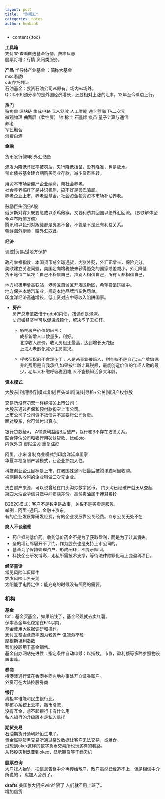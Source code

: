 ```yaml
---
layout: post
title:  "财闻汇"
categories: notes
author: hebbank
---
```


* content
{:toc}

**工具箱**  
支付宝:查看自选基金行情。费率优惠    
股票灯塔：行情 资讯类服务。  

**产品**
半导体产业基金 ：简称大基金  
msci指数  
cdr存托凭证  
石油基金：投资石油公司vs原有。场内vs场外。  
QDII:不知道分享的是外国经济增长，还是相对上涨的汇率。12年至今单边上行。  





**热门**   
独角兽 区块链 集成电路 无人驾驶 人工智能 通卡蓝海 TA二次元  
微观物理  曲面屏（柔性屏） 钴 稀土 石墨烯   疫苗 量子计算与通信  
养老    
军民融合      
消费白酒  

**金融**

货币发行|养老|外汇储备  

浦发为降低坏账率被罚后，央行降低拨备，没有降准，也是放水。  
禁止债券基金建仓期购买同业存款，减少货币空转。  

用资本市场帮僵尸企业续命，帮社会养老。  
社会养老搞好了是共识机制，搞不好是旁氏骗局。  
养老企业上市，养老型基金，社会资金投资资本市场补贴养老。  

鼓励巨头回归A股  
俄罗斯对寡头既要惩戒以杀鸡儆猴，又要利诱其回国以便外汇回流。（苏联解体至今卢布贬值万倍）   
腾讯和以色列对叛徒都是穷追不舍，不管是不是还有利益关系。   
朝鲜海外厨师：赚外汇奴隶。  

**经济**    

调控|贸易战|地方保护  

政府幸福指数：本国货币成全球通货，内涨外贬，外汇正增长，保险充分。  
美欧建立关税同盟，美国定向增税使未获得豁免的国家顺差减小，外汇降低   
货币地位三层次：自己不相信自己，拉别人相信自己，所有人都相信自己。  

地方积极申请高铁站，港湾区自贸区开发区新区，希望被馅饼砸中。  
地方保护本地汽车业，规定本地品牌汽车免罚单。   
印度洋经济高速增长，低工资对应中等收入陷阱国家。  

- **房产**  
房产总市值数倍于gdp和内债，按通识是泡沫。    
丈母娘经济学可以促进城镇化，解决不了去杠杆。  

  - 影响房产价值的因素：  
成都新增人口数量多，利好。  
北京收入房价，收入房租比最高，达到增长天花板  
上海人老龄化减少住房需求。    

  - 呼吸征税的不合理在于：人是某事业接班人，所有权不是自己;生产增值保养的费用是自我承担;如果按年龄计算税额，最能创造价值的年轻人缴的最少，老年人补缴呼吸税困难;人不能预知活多大年龄。   

**资本模式**  

大股东|利用银行|模式复制|巨头垄断|洗钱|寻租+公关|知识产权参股  

交易所没有初恋一样纯洁的上市公司：  
大股东通过担保和预付款掏空上市公司。   
上市公司子公司资不抵债并不需要母公司负责。  
面对股东，你可曾付出真心。  

银行贷款给A， A输送利益给B后破产，银行和B不存在法律关系。  
联合评估公司和银行用破烂贷款，比如ofo   
内保外贷 虚假注资 重复注资   

阿里，小米 复制商业模式到印度洋延岸国家   
华夏幸福复制产城模式，让企业拎包入住。  

科技创业企业目标是上市，在我国殊途同归最后被腾讯或阿里收购。  
被两巨头收购的企业叫做二次元企业。  

洗白财产来源，可以说曾经在门头沟炒数字货币。 门头沟已经破产就无从查起   
第四大油企华信只做中间商赚差价。高价卖油属于掩耳盗铃  

B2B2C模式：客户不是数字是故事，关系不是买卖是服务。  
举例：阿里+通讯。金融＋京东。  
有的企业发展靠研发经费，有的企业发展靠公关经费。京东公关无处不在  

**商人不谈道德**  
- 药企抵制低价药。收购低价药企不是为了获取盈利，而是为了让其消失。  
- 垒的墙让邻居开不了门，作为股东也是支持上市公司的。  
- 基金为了保持管理资产，形成闭环，不提示赎回。  
- 科技企业研发博彩，走私所需技术支撑，等待法律除罪化马上变盈利项目。  

**经济童话**  
常见风险叫灰犀牛   
突发风险叫黑天鹅   
太阳能手电筒定律：能充电的时候没有照亮的需要。  

### 机构   

**基金**  
fof：基金买基金，如果赔钱了，基金经理就去卖红薯。  
保本基金年化稳定在6%以内，  
基金使用大数据调研和操作。  
支付宝基金低费率因为轻资产  但服务不轻  
摩根斯坦利指数  
智能投顾用于基金销售。  
基金自办网站先进性：指定条件自动申赎：以指数，市值，盈利额等多种参照物设置申赎。  

**券商**  
持港澳通行证在香港券商内地办事处开立证券账户。  
外资可在大陆控股券商   

**银行**  
离柜率谁能和民生银行比。  
非核心系统上云率，撒币引流，  
没有互金，想不起银行卡有什么用     
私人银行的升级版本是私人信托  

**期货交易**   
石油期货开通利好恒生电子。  
贵金属期货黑交易所通过篡改数据让客户无法交易，或爆仓。  
没想到okex这样的数字货币交易所也玩这样的套路。  
从15股灾到泛亚到okex，显示期货等于绞肉机   

**股票咨询**  
大户找人抬轿，把信息告诉中介再传给散户，散户虽然已经追不上，但是相信中介所说的 ，
就加入会员了。  

**drafts**
美国憋大招把win给限了 人们就不用上班了。  
增加信贷  
